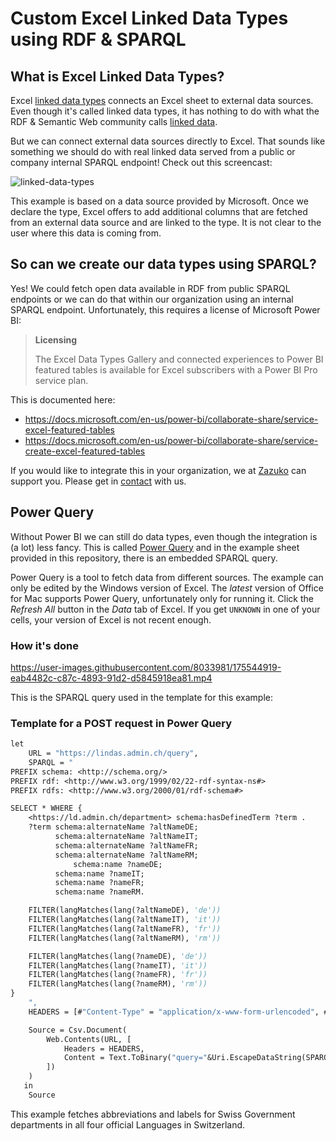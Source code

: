 # Custom Excel Linked Data Types using RDF & SPARQL

## What is Excel Linked Data Types?

Excel [linked data types](https://support.microsoft.com/en-us/office/what-linked-data-types-are-available-in-excel-6510ab58-52f6-4368-ba0f-6a76c0190772) connects an Excel sheet to external data sources. Even though it's called linked data types, it has nothing to do with what the RDF & Semantic Web community calls [linked data](https://en.wikipedia.org/wiki/Linked_data).

But we can connect external data sources directly to Excel. That sounds like something we should do with real linked data served from a public or company internal SPARQL endpoint! Check out this screencast:

![linked-data-types](https://user-images.githubusercontent.com/8033981/174072492-b43a2d34-9c1a-497a-b5a5-3ad2beddaa8c.gif)

This example is based on a data source provided by Microsoft. Once we declare the type, Excel offers to add additional columns that are fetched from an external data source and are linked to the type. It is not clear to the user where this data is coming from.

## So can we create our data types using SPARQL?

Yes! We could fetch open data available in RDF from public SPARQL endpoints or we can do that within our organization using an internal SPARQL endpoint. Unfortunately, this requires a license of Microsoft Power BI:


>**Licensing**
>
>The Excel Data Types Gallery and connected experiences to Power BI featured tables is available for Excel subscribers with a Power BI Pro service plan.


This is documented here:

- https://docs.microsoft.com/en-us/power-bi/collaborate-share/service-excel-featured-tables
- https://docs.microsoft.com/en-us/power-bi/collaborate-share/service-create-excel-featured-tables

If you would like to integrate this in your organization, we at [Zazuko](https://zazuko.com/) can support you. Please get in [contact](mailto:info@zazuko.com?subject=Excel%20Linked%20Data%20Types) with us.

## Power Query

Without Power BI we can still do data types, even though the integration is (a lot) less fancy. This is called [Power Query](https://support.microsoft.com/en-us/office/about-power-query-in-excel-7104fbee-9e62-4cb9-a02e-5bfb1a6c536a) and in the example sheet provided in this repository, there is an embedded SPARQL query.

Power Query is a tool to fetch data from different sources. The example can only be edited by the Windows version of Excel. The *latest* version of Office for Mac supports Power Query, unfortunately only for running it. Click the *Refresh All* button in the *Data* tab of Excel. If you get `UNKNOWN` in one of your cells, your version of Excel is not recent enough.

### How it's done

https://user-images.githubusercontent.com/8033981/175544919-eab4482c-c87c-4893-91d2-d5845918ea81.mp4

This is the SPARQL query used in the template for this example:

### Template for a POST request in Power Query

```vb
let
    URL = "https://lindas.admin.ch/query",
    SPARQL = "
PREFIX schema: <http://schema.org/>
PREFIX rdf: <http://www.w3.org/1999/02/22-rdf-syntax-ns#>
PREFIX rdfs: <http://www.w3.org/2000/01/rdf-schema#>

SELECT * WHERE {
	<https://ld.admin.ch/department> schema:hasDefinedTerm ?term .
  	?term schema:alternateName ?altNameDE;
  		  schema:alternateName ?altNameIT;
  		  schema:alternateName ?altNameFR;
  		  schema:alternateName ?altNameRM;
      	  	  schema:name ?nameDE;
  		  schema:name ?nameIT;
  		  schema:name ?nameFR;
  		  schema:name ?nameRM.

    FILTER(langMatches(lang(?altNameDE), 'de'))
    FILTER(langMatches(lang(?altNameIT), 'it'))
    FILTER(langMatches(lang(?altNameFR), 'fr'))
    FILTER(langMatches(lang(?altNameRM), 'rm'))

    FILTER(langMatches(lang(?nameDE), 'de'))
    FILTER(langMatches(lang(?nameIT), 'it'))
    FILTER(langMatches(lang(?nameFR), 'fr'))
    FILTER(langMatches(lang(?nameRM), 'rm'))
}
    ",
    HEADERS = [#"Content-Type" = "application/x-www-form-urlencoded", #"Accept" = "text/csv"],

    Source = Csv.Document(
        Web.Contents(URL, [
            Headers = HEADERS,
            Content = Text.ToBinary("query="&Uri.EscapeDataString(SPARQL))
        ])
    )
   in
    Source
```

This example fetches abbreviations and labels for Swiss Government departments in all four official Languages in Switzerland.
